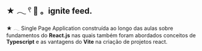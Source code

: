 ## ★ 𓂃 𓍢 :wrench: 。ignite feed.
★ 𓂃 Single Page Application construída ao longo das aulas sobre fundamentos do **React.js** nas quais também foram abordados conceitos de **Typescript** e as vantagens do **Vite** na criação de projetos react.
